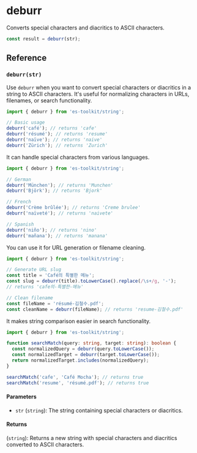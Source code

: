 # deburr

Converts special characters and diacritics to ASCII characters.

```typescript
const result = deburr(str);
```

## Reference

### `deburr(str)`

Use `deburr` when you want to convert special characters or diacritics in a string to ASCII characters. It's useful for normalizing characters in URLs, filenames, or search functionality.

```typescript
import { deburr } from 'es-toolkit/string';

// Basic usage
deburr('café'); // returns 'cafe'
deburr('résumé'); // returns 'resume'
deburr('naïve'); // returns 'naive'
deburr('Zürich'); // returns 'Zurich'
```

It can handle special characters from various languages.

```typescript
import { deburr } from 'es-toolkit/string';

// German
deburr('München'); // returns 'Munchen'
deburr('Björk'); // returns 'Bjork'

// French
deburr('Crème brûlée'); // returns 'Creme brulee'
deburr('naïveté'); // returns 'naivete'

// Spanish
deburr('niño'); // returns 'nino'
deburr('mañana'); // returns 'manana'
```

You can use it for URL generation or filename cleaning.

```typescript
import { deburr } from 'es-toolkit/string';

// Generate URL slug
const title = 'Café의 특별한 메뉴';
const slug = deburr(title).toLowerCase().replace(/\s+/g, '-');
// returns 'cafe의-특별한-메뉴'

// Clean filename
const fileName = 'résumé-김철수.pdf';
const cleanName = deburr(fileName); // returns 'resume-김철수.pdf'
```

It makes string comparison easier in search functionality.

```typescript
import { deburr } from 'es-toolkit/string';

function searchMatch(query: string, target: string): boolean {
  const normalizedQuery = deburr(query.toLowerCase());
  const normalizedTarget = deburr(target.toLowerCase());
  return normalizedTarget.includes(normalizedQuery);
}

searchMatch('cafe', 'Café Mocha'); // returns true
searchMatch('resume', 'résumé.pdf'); // returns true
```

#### Parameters

- `str` (`string`): The string containing special characters or diacritics.

#### Returns

(`string`): Returns a new string with special characters and diacritics converted to ASCII characters.
